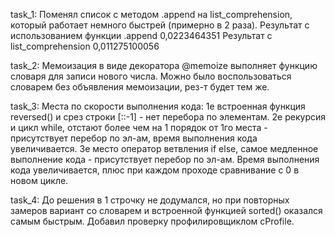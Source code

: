 task_1:
Поменял список с методом .append на list_comprehension, который работает немного быстрей (примерно в 2 раза). 
Результат с использованием функции .append 0,0223464351 
Результат с list_comprehension 0,011275100056

task_2:
Мемоизация в виде декоратора @memoize выполняет функцию словаря для записи нового числа.
Можно было воспользоваться словарем без объявления мемоизации, рез-т будет тем же.

task_3:
Места по скорости выполнения кода:
1е встроенная функция reversed() и срез строки [::-1] - нет перебора по элементам.
2е рекурсия и цикл while, отстают более чем на 1 порядок от 1го места - присутствует перебор по эл-ам, время выполнения кода увеличивается.
3е место оператор ветвления if else, самое медленное выполнение кода - присутствует перебор по эл-ам.
Время выполнения кода увеличивается, плюс при каждом проходе сравнивание с 0 в новом цикле.

task_4:
До решения в 1 строчку не додумался, но при повторных замеров вариант со словарем и встроенной функцией sorted() оказался самым быстрым.
Добавил проверку профилировщиклом cProfile. 
 

